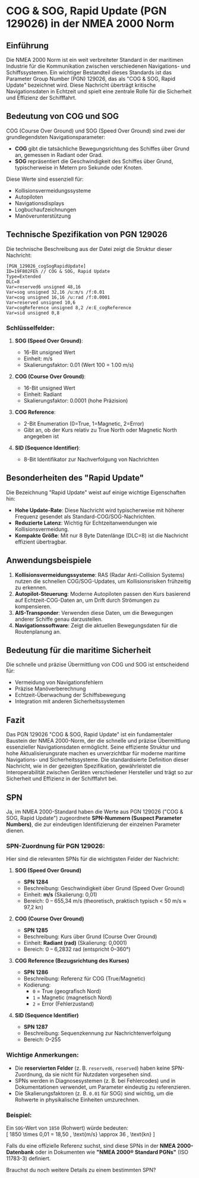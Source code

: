 # COG & SOG, Rapid Update (PGN 129026) in der NMEA 2000 Norm

## Einführung
Die NMEA 2000 Norm ist ein weit verbreiteter Standard in der maritimen Industrie für die Kommunikation zwischen verschiedenen Navigations- und Schiffssystemen. Ein wichtiger Bestandteil dieses Standards ist das Parameter Group Number (PGN) 129026, das als "COG & SOG, Rapid Update" bezeichnet wird. Diese Nachricht überträgt kritische Navigationsdaten in Echtzeit und spielt eine zentrale Rolle für die Sicherheit und Effizienz der Schifffahrt.

## Bedeutung von COG und SOG
COG (Course Over Ground) und SOG (Speed Over Ground) sind zwei der grundlegendsten Navigationsparameter:
- **COG** gibt die tatsächliche Bewegungsrichtung des Schiffes über Grund an, gemessen in Radiant oder Grad.
- **SOG** repräsentiert die Geschwindigkeit des Schiffes über Grund, typischerweise in Metern pro Sekunde oder Knoten.

Diese Werte sind essenziell für:
- Kollisionsvermeidungssysteme
- Autopiloten
- Navigationsdisplays
- Logbuchaufzeichnungen
- Manöverunterstützung

## Technische Spezifikation von PGN 129026
Die technische Beschreibung aus der Datei zeigt die Struktur dieser Nachricht:

```
[PGN_129026_cogSogRapidUpdate]
ID=19F802FEh // COG & SOG, Rapid Update
Type=Extended
DLC=8
Var=reserved6 unsigned 48,16
Var=sog unsigned 32,16 /u:m/s /f:0.01
Var=cog unsigned 16,16 /u:rad /f:0.0001
Var=reserved unsigned 10,6
Var=cogReference unsigned 8,2 /e:E_cogReference
Var=sid unsigned 0,8
```

### Schlüsselfelder:
1. **SOG (Speed Over Ground)**: 
   - 16-Bit unsigned Wert
   - Einheit: m/s
   - Skalierungsfaktor: 0.01 (Wert 100 = 1.00 m/s)

2. **COG (Course Over Ground)**:
   - 16-Bit unsigned Wert
   - Einheit: Radiant
   - Skalierungsfaktor: 0.0001 (hohe Präzision)

3. **COG Reference**:
   - 2-Bit Enumeration (0=True, 1=Magnetic, 2=Error)
   - Gibt an, ob der Kurs relativ zu True North oder Magnetic North angegeben ist

4. **SID (Sequence Identifier)**:
   - 8-Bit Identifikator zur Nachverfolgung von Nachrichten

## Besonderheiten des "Rapid Update"
Die Bezeichnung "Rapid Update" weist auf einige wichtige Eigenschaften hin:
- **Hohe Update-Rate**: Diese Nachricht wird typischerweise mit höherer Frequenz gesendet als Standard-COG/SOG-Nachrichten.
- **Reduzierte Latenz**: Wichtig für Echtzeitanwendungen wie Kollisionsvermeidung.
- **Kompakte Größe**: Mit nur 8 Byte Datenlänge (DLC=8) ist die Nachricht effizient übertragbar.

## Anwendungsbeispiele
1. **Kollisionsvermeidungssysteme**: RAS (Radar Anti-Collision Systems) nutzen die schnellen COG/SOG-Updates, um Kollisionsrisiken frühzeitig zu erkennen.
2. **Autopilot-Steuerung**: Moderne Autopiloten passen den Kurs basierend auf Echtzeit-COG-Daten an, um Drift durch Strömungen zu kompensieren.
3. **AIS-Transponder**: Verwenden diese Daten, um die Bewegungen anderer Schiffe genau darzustellen.
4. **Navigationssoftware**: Zeigt die aktuellen Bewegungsdaten für die Routenplanung an.

## Bedeutung für die maritime Sicherheit
Die schnelle und präzise Übermittlung von COG und SOG ist entscheidend für:
- Vermeidung von Navigationsfehlern
- Präzise Manöverberechnung
- Echtzeit-Überwachung der Schiffsbewegung
- Integration mit anderen Sicherheitssystemen

## Fazit
Das PGN 129026 "COG & SOG, Rapid Update" ist ein fundamentaler Baustein der NMEA 2000-Norm, der die schnelle und präzise Übermittlung essenzieller Navigationsdaten ermöglicht. Seine effiziente Struktur und hohe Aktualisierungsrate machen es unverzichtbar für moderne maritime Navigations- und Sicherheitssysteme. Die standardisierte Definition dieser Nachricht, wie in der gezeigten Spezifikation, gewährleistet die Interoperabilität zwischen Geräten verschiedener Hersteller und trägt so zur Sicherheit und Effizienz in der Schifffahrt bei.

## SPN


Ja, im NMEA 2000-Standard haben die Werte aus PGN 129026 ("COG & SOG, Rapid Update") zugeordnete **SPN-Nummern (Suspect Parameter Numbers)**, die zur eindeutigen Identifizierung der einzelnen Parameter dienen.  

### SPN-Zuordnung für PGN 129026:  
Hier sind die relevanten SPNs für die wichtigsten Felder der Nachricht:  

1. **SOG (Speed Over Ground)**  
   - **SPN 1284**  
   - Beschreibung: Geschwindigkeit über Grund (Speed Over Ground)  
   - Einheit: **m/s** (Skalierung: 0,01)  
   - Bereich: 0 – 655,34 m/s (theoretisch, praktisch typisch < 50 m/s ≈ 97,2 kn)  

2. **COG (Course Over Ground)**  
   - **SPN 1285**  
   - Beschreibung: Kurs über Grund (Course Over Ground)  
   - Einheit: **Radiant (rad)** (Skalierung: 0,0001)  
   - Bereich: 0 – 6,2832 rad (entspricht 0–360°)  

3. **COG Reference (Bezugsrichtung des Kurses)**  
   - **SPN 1286**  
   - Beschreibung: Referenz für COG (True/Magnetic)  
   - Kodierung:  
     - `0` = True (geografisch Nord)  
     - `1` = Magnetic (magnetisch Nord)  
     - `2` = Error (Fehlerzustand)  

4. **SID (Sequence Identifier)**  
   - **SPN 1287**  
   - Beschreibung: Sequenzkennung zur Nachrichtenverfolgung  
   - Bereich: 0–255  

### Wichtige Anmerkungen:  
- Die **reservierten Felder** (z. B. `reserved6`, `reserved`) haben keine SPN-Zuordnung, da sie nicht für Nutzdaten vorgesehen sind.  
- SPNs werden in Diagnosesystemen (z. B. bei Fehlercodes) und in Dokumentationen verwendet, um Parameter eindeutig zu referenzieren.  
- Die Skalierungsfaktoren (z. B. `0.01` für SOG) sind wichtig, um die Rohwerte in physikalische Einheiten umzurechnen.  

### Beispiel:  
Ein `SOG`-Wert von `1850` (Rohwert) würde bedeuten:  
\[ 1850 \times 0,01 = 18,50 \, \text{m/s} \approx 36 \, \text{kn} \]  

Falls du eine offizielle Referenz suchst, sind diese SPNs in der **NMEA 2000-Datenbank** oder in Dokumenten wie **"NMEA 2000® Standard PGNs"** (ISO 11783-3) definiert.  

Brauchst du noch weitere Details zu einem bestimmten SPN?


